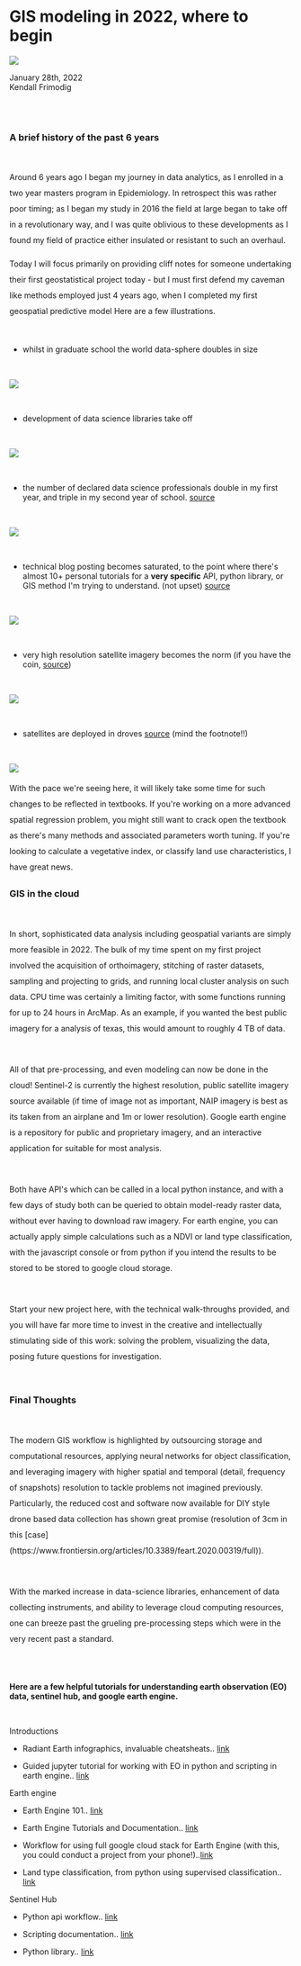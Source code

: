 # GIS modeling in 2022, where to begin

![](https://images.unsplash.com/photo-1460186136353-977e9d6085a1?ixlib=rb-1.2.1&ixid=MnwxMjA3fDB8MHxwaG90by1wYWdlfHx8fGVufDB8fHx8&auto=format&fit=crop&w=2940&q=80)

January 28th, 2022
<br>
Kendall Frimodig

<br><br>

### A brief history of the past 6 years

<br>

<p style="line-height:2">
Around 6 years ago I began my journey in data analytics, as I enrolled in a two year
masters program in Epidemiology. In retrospect this was rather poor timing; as I began my
study in 2016 the field at large began to take off in a revolutionary way, and I was quite
oblivious to these developments as I found my field of practice either insulated or resistant to such an overhaul.
</p>

<p style="line-height:2">
Today I will focus primarily on providing cliff notes for someone undertaking their first geostatistical project today - but I must first defend my caveman like methods employed just 4 years ago, when I completed my first geospatial predictive model
Here are a few illustrations.
</p>


<br>

- whilst in graduate school the world data-sphere doubles in size

<br>

![](https://data-flair.training/blogs/wp-content/uploads/sites/2/2019/10/Growth-of-Data-sphere-data-science-career.png)

<br>

- development of data science libraries take off

<br>

![](https://cdn-images-1.medium.com/max/1440/1*jvIeor-77F1CRx0fJYCJHA.png)

<br>

- the number of declared data science professionals double in my first year, and triple in my second year of school. [source](https://elu.nl/where-do-data-science-experts-exists)

<br>

![](https://cdn-images-1.medium.com/max/1440/1*Kqe4GA9R69l6F1fGwt5q8g.png)

<br>

- technical blog posting becomes saturated, to the point where there's almost 10+ personal tutorials for a **very specific**
API, python library, or GIS method I'm trying to understand. (not upset)
[source](https://medium.com/feedium/how-many-stories-are-published-on-medium-each-month-fe4abb5c2ac0)

<br>

![](https://miro.medium.com/max/700/1*Ghj4Pi745j7CheQRm9MqsQ.png)

<br>

- very high resolution satellite imagery becomes the norm (if you have the coin,
[source](https://medium.com/radiant-earth-insights/commercial-entrants-are-driving-innovation-in-earth-observation-and-that-is-all-good-f755e2433ae6))

<br>

![](https://miro.medium.com/max/2000/1*Vj_jopLB3ggQVURqdL21Rw.png)

<br>

- satellites are deployed in droves  [source](https://allthingsnuclear.org/syoung/number-of-satellites-skyrockets) (mind the footnote!!)

<br>

![](https://allthingsnuclear.org/wp-content/uploads/2021/07/growth-of-sattelites-bar-graph.jpg)

<p style="line-height:2">
With the pace we're seeing here, it will likely take some time for such changes to be reflected in textbooks. If you're working on a more advanced spatial regression problem, you might still want to crack open the textbook as there's many methods and associated parameters worth tuning. If you're looking to calculate a vegetative index, or classify land use characteristics, I have great news. </p>



### GIS in the cloud

<br>
<p style="line-height:2">
In short, sophisticated data analysis including geospatial variants are simply more feasible in 2022. The bulk of my time spent on my first project involved the acquisition of orthoimagery, stitching of raster datasets, sampling and projecting to grids, and running local cluster analysis on such data. CPU time was certainly a limiting factor, with some functions running for up to 24 hours in ArcMap. As an example, if you wanted the best public imagery for a analysis of texas, this would amount to roughly 4 TB of data.</p>
<br>

<p style="line-height:2">
All of that pre-processing, and even modeling can now be done in the cloud! Sentinel-2
is currently the highest resolution, public satellite imagery source available (if time of image not as important, NAIP imagery is best as its taken from an airplane and 1m or lower resolution). Google earth engine is a repository for public and proprietary imagery, and an interactive application for suitable for most analysis.</p>

<br>
<p style="line-height:2">
Both have API's which can be called in a local python instance, and with a few days of study both can be queried to obtain model-ready raster data, without ever having to download raw imagery. For earth engine, you can actually apply simple calculations such as a NDVI or land type classification, with the javascript console or from python if you intend the results to be stored to be stored to google cloud storage.</p>

<br>
<p style="line-height:2">
Start your new project here, with the technical walk-throughs provided, and you will have far more time to invest in the creative and intellectually stimulating side of this work: solving the problem, visualizing the data, posing future questions for investigation.</p>

<br>

### Final Thoughts

<br>
<p style="line-height:2">
The modern GIS workflow is highlighted by outsourcing storage and computational resources, applying neural networks for object classification, and leveraging imagery with higher spatial and temporal (detail, frequency of snapshots) resolution to tackle problems not imagined previously. Particularly, the reduced cost and software now available for DIY style drone based data collection has shown great promise (resolution of 3cm in this [case](https://www.frontiersin.org/articles/10.3389/feart.2020.00319/full)).</p>

<br>
<p style="line-height:2">
With the marked increase in data-science libraries, enhancement of data collecting instruments,
and ability to leverage cloud computing resources, one can breeze past the grueling pre-processing steps which were in the very recent past a standard.
</p>
<br>
<br>

**Here are a few helpful tutorials for understanding earth observation (EO) data, sentinel hub, and google earth engine.**

<br>

Introductions

- Radiant Earth infographics, invaluable cheatsheats.. [link](https://www.radiant.earth/infographics/)

- Guided jupyter tutorial for working with EO in python and scripting in earth engine.. [link](https://www.youtube.com/watch?v=j15MryznWn4)

Earth engine



- Earth Engine 101.. [link](https://www.youtube.com/watch?v=oAElakLgCdA)

- Earth Engine Tutorials and Documentation.. [link](https://developers.google.com/earth-engine/tutorials/videos?hl=hr)
- Workflow for using full google cloud stack for Earth Engine (with this, you could conduct a project from your phone!)..[link](https://www.youtube.com/watch?v=CKYPhCwyoy4)

- Land type classification, from python using supervised classification.. [link](https://www.youtube.com/watch?v=Nkd9zHrou9U)

Sentinel Hub

- Python api workflow.. [link](https://medium.com/sentinel-hub/tk-why-its-time-to-stop-processing-satellite-imagery-on-your-laptop-a09dbf8c72c0)

- Scripting documentation.. [link](https://www.sentinel-hub.com/develop/custom-scripts/)

- Python library.. [link](https://sentinelhub-py.readthedocs.io/en/latest/index.html)
